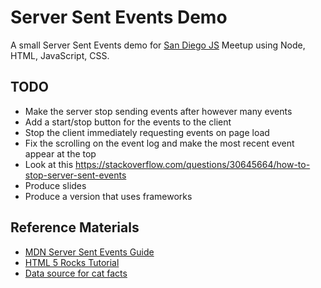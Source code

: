 # Server Sent Events Demo

A small Server Sent Events demo for [San Diego JS](http://sandiegojs.org/) Meetup using Node, HTML, JavaScript, CSS.

## TODO

* Make the server stop sending events after however many events
* Add a start/stop button for the events to the client
* Stop the client immediately requesting events on page load
* Fix the scrolling on the event log and make the most recent event appear at the top
* Look at this https://stackoverflow.com/questions/30645664/how-to-stop-server-sent-events
* Produce slides
* Produce a version that uses frameworks

## Reference Materials

* [MDN Server Sent Events Guide](https://developer.mozilla.org/en-US/docs/Web/API/Server-sent_events/Using_server-sent_events)
* [HTML 5 Rocks Tutorial](https://www.html5rocks.com/en/tutorials/eventsource/basics/)
* [Data source for cat facts](https://github.com/vadimdemedes/cat-facts)